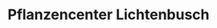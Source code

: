 ---
title: "Pflanzencenter Lichtenbusch"
url: /raeren/pflanzencenter-lichtenbusch/
shop: Garten-Center
---